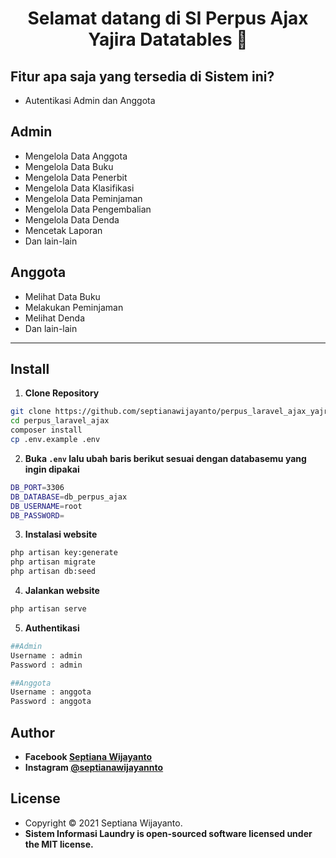 <h1 align="center">Selamat datang di SI Perpus Ajax Yajira Datatables 👋</h1>


## Fitur apa saja yang tersedia di Sistem ini?

- Autentikasi Admin dan Anggota

## Admin
- Mengelola Data Anggota
- Mengelola Data Buku
- Mengelola Data Penerbit
- Mengelola Data Klasifikasi
- Mengelola Data Peminjaman
- Mengelola Data Pengembalian
- Mengelola Data Denda
- Mencetak Laporan
- Dan lain-lain

## Anggota
- Melihat Data Buku
- Melakukan Peminjaman
- Melihat Denda
- Dan lain-lain



---

## Install

1. **Clone Repository**

```bash
git clone https://github.com/septianawijayanto/perpus_laravel_ajax_yajra_datatables.git
cd perpus_laravel_ajax
composer install
cp .env.example .env
```

2. **Buka `.env` lalu ubah baris berikut sesuai dengan databasemu yang ingin dipakai**

```bash
DB_PORT=3306
DB_DATABASE=db_perpus_ajax
DB_USERNAME=root
DB_PASSWORD=

```

3. **Instalasi website**

```bash
php artisan key:generate
php artisan migrate
php artisan db:seed
```

4. **Jalankan website**

```bash
php artisan serve
```
5. **Authentikasi**

```bash
##Admin
Username : admin
Password : admin

##Anggota
Username : anggota
Password : anggota
```

## Author
- **Facebook  <a href="https://www.facebook.com/septianawijayanto/">Septiana Wijayanto</a>**
- **Instagram  <a href="https://www.instagram.com/septianawijayanto/">@septianawijayannto</a>**



## License

- Copyright © 2021 Septiana Wijayanto.
- **Sistem Informasi Laundry is open-sourced software licensed under the MIT license.**
<!-- - **Thanks To <a href="https://github.com/septianawijayanto"> Septiana Wijayanto </a>** -->
